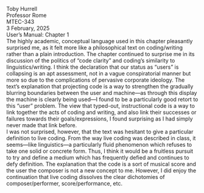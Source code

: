Toby Hurrell  
Professor Rome  
MTEC-343  
3 February, 2025  
User’s Manual: Chapter 1  
	The highly academic, conceptual language used in this chapter pleasantly surprised me, as it felt more like a philosophical text on coding/writing rather than a plain introduction. The chapter continued to surprise me in its discussion of the politics of “code clarity” and coding’s similarity to linguistics/writing. I think the declaration that our status as “users” is collapsing is an apt assessment, not in a vague conspiratorial manner but more so due to the complications of pervasive corporate ideology. The text’s explanation that projecting code is a way to strengthen the gradually blurring boundaries between the user and machine—as through this display the machine is clearly being used—I found to be a particularly good retort to this “user” problem. The view that typed-out, instructional code is a way to link together the acts of coding and writing, and also link their successes or failures towards their goals/expressions, I found surprising as I had simply never made that link before.   
	I was not surprised, however, that the text was hesitant to give a particular definition to live coding. From the way live coding was described in class, it seems—like linguistics—a particularly fluid phenomenon which refuses to take one solid or concrete form. Thus, I think it would be a fruitless pursuit to try and define a medium which has frequently defied and continues to defy definition. The explanation that the code is a sort of musical score and the user the composer is not a new concept to me. However, I did enjoy the continuation that live coding dissolves the clear dichotomies of composer/performer, score/performance, etc.   
	